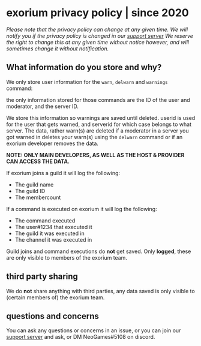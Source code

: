 # exorium privacy policy | since 2020
*Please note that the privacy policy can change at any given time. We will notify you if the privacy policy is changed in our [support server](https://discord.gg/CEHkNky)*
*We reserve the right to change this at any given time without notice however, and will sometimes change it without notification.*

## What information do you store and why?


We only store user information for the `warn`, `delwarn` and `warnings` command:

the only information stored for those commands are the ID of the user and moderator, and the server ID.

We store this information so warnings are saved until deleted.
userid is used for the user that gets warned, and serverid for which case belongs to what server.
The data, rather warn(s) are deleted if a moderator in a server you got warned in deletes your warn(s) using the `delwarn` command or if an exorium developer removes the data.

**NOTE: ONLY MAIN DEVELOPERS, AS WELL AS THE HOST & PROVIDER CAN ACCESS THE DATA.**

If exorium joins a guild it will log the following:
- The guild name
- The guild ID
- The membercount

If a command is executed on exorium it will log the following:
- The command executed
- The user#1234 that executed it
- The guild it was executed in
- The channel it was executed in

Guild joins and command executions do **not** get saved. Only **logged**, these are only visible to members of the exorium team.

## third party sharing
We do **not** share anything with third parties, any data saved is only visible to (certain members of) the exorium team.

## questions and concerns
You can ask any questions or concerns in an issue, or you can join our [support server](https://discord.gg/CEHkNky) and ask, or DM NeoGames#5108 on discord.
